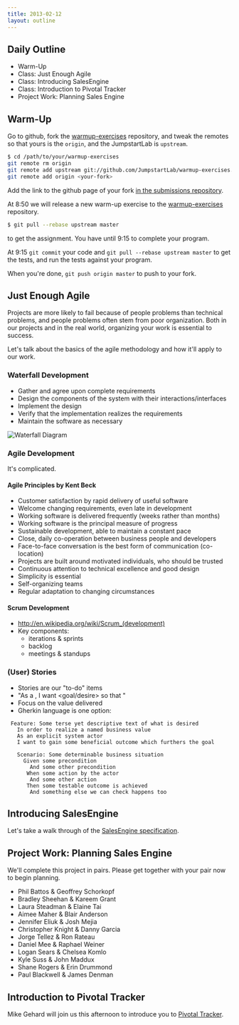 ```yaml
---
title: 2013-02-12
layout: outline
---
```


## Daily Outline

* Warm-Up
* Class: Just Enough Agile
* Class: Introducing SalesEngine
* Class: Introduction to Pivotal Tracker
* Project Work: Planning Sales Engine

## Warm-Up

Go to github, fork the [warmup-exercises](https://github.com/JumpstartLab/warmup-exercises) repository, and tweak the remotes so that yours is the `origin`, and the JumpstartLab is `upstream`.

```sh
$ cd /path/to/your/warmup-exercises
git remote rm origin
git remote add upstream git://github.com/JumpstartLab/warmup-exercises.git
git remote add origin <your-fork>
```

Add the link to the github page of your fork [in the submissions repository](https://github.com/gSchool/submissions/blob/master/projects/warmup_exercises.markdown).

At 8:50 we will release a new warm-up exercise to the [warmup-exercises](https://github.com/JumpstartLab/warmup-exercises) repository.

```sh
$ git pull --rebase upstream master
```

to get the assignment. You have until 9:15 to complete your program.

At 9:15 `git commit` your code and `git pull --rebase upstream master` to get the tests, and run the tests against your program.

When you're done, `git push origin master` to push to your fork.

## Just Enough Agile

Projects are more likely to fail because of people problems than technical problems, and people problems often stem from poor organization. Both in our projects and in the real world, organizing your work is essential to success.

Let's talk about the basics of the agile methodology and how it'll apply to our work.

### Waterfall Development

* Gather and agree upon complete requirements
* Design the components of the system with their interactions/interfaces
* Implement the design
* Verify that the implementation realizes the requirements
* Maintain the software as necessary

![Waterfall Diagram](http://www.learnaccessvba.com/images/application_development/Waterfall_model.png)

### Agile Development

It's complicated.

#### Agile Principles by Kent Beck

* Customer satisfaction by rapid delivery of useful software
* Welcome changing requirements, even late in development
* Working software is delivered frequently (weeks rather than months)
* Working software is the principal measure of progress
* Sustainable development, able to maintain a constant pace
* Close, daily co-operation between business people and developers
* Face-to-face conversation is the best form of communication (co-location)
* Projects are built around motivated individuals, who should be trusted
* Continuous attention to technical excellence and good design
* Simplicity is essential
* Self-organizing teams
* Regular adaptation to changing circumstances

#### Scrum Development

* http://en.wikipedia.org/wiki/Scrum_(development)
* Key components:
  * iterations & sprints
  * backlog
  * meetings & standups

### (User) Stories

* Stories are our "to-do" items
* "As a <role>, I want <goal/desire> so that <benefit>"
* Focus on the value delivered
* Gherkin language is one option:

```
 Feature: Some terse yet descriptive text of what is desired
   In order to realize a named business value
   As an explicit system actor
   I want to gain some beneficial outcome which furthers the goal
  
   Scenario: Some determinable business situation
     Given some precondition
       And some other precondition
      When some action by the actor
       And some other action
      Then some testable outcome is achieved
       And something else we can check happens too
```

## Introducing SalesEngine

Let's take a walk through of the [SalesEngine specification](http://tutorials.jumpstartlab.com/$1).

## Project Work: Planning Sales Engine

We'll complete this project in pairs. Please get together with your pair now to begin planning.

* Phil Battos & Geoffrey Schorkopf
* Bradley Sheehan & Kareem Grant
* Laura Steadman & Elaine Tai
* Aimee Maher & Blair Anderson
* Jennifer Eliuk & Josh Mejia
* Christopher Knight & Danny Garcia
* Jorge Tellez & Ron Rateau
* Daniel Mee & Raphael Weiner
* Logan Sears & Chelsea Komlo
* Kyle Suss & John Maddux
* Shane Rogers & Erin Drummond
* Paul Blackwell & James Denman

## Introduction to Pivotal Tracker

Mike Gehard will join us this afternoon to introduce you to [Pivotal Tracker](http://www.pivotaltracker.com/).
